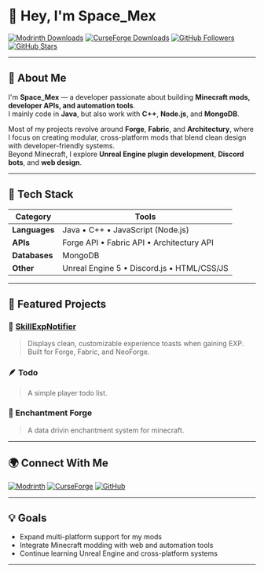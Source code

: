 # 👋 Hey, I'm Space_Mex

[![Modrinth Downloads](https://img.shields.io/modrinth/dt/skillexpnotifier?style=flat-square&logo=modrinth&label=Modrinth%20Downloads)](https://modrinth.com/mod/skillexpnotifier)
[![CurseForge Downloads](https://img.shields.io/curseforge/dt/1290362?style=flat-square&logo=curseforge&label=CurseForge%20Downloads&color=E07C00)](https://www.curseforge.com/minecraft/mc-mods/skillexpnotifier)
[![GitHub Followers](https://img.shields.io/github/followers/spacemex?style=flat-square&logo=github&label=Followers)](https://github.com/spacemex?tab=followers)
[![GitHub Stars](https://img.shields.io/github/stars/spacemex?style=flat-square&logo=github&label=Stars)](https://github.com/spacemex)

---

## 🧠 About Me

I'm **Space_Mex** — a developer passionate about building **Minecraft mods, developer APIs, and automation tools**.  
I mainly code in **Java**, but also work with **C++**, **Node.js**, and **MongoDB**.  

Most of my projects revolve around **Forge**, **Fabric**, and **Architectury**, where I focus on creating modular, cross-platform mods that blend clean design with developer-friendly systems.  
Beyond Minecraft, I explore **Unreal Engine plugin development**, **Discord bots**, and **web design**.

---

## 🧩 Tech Stack

| Category | Tools |
|-----------|--------|
| **Languages** | Java • C++ • JavaScript (Node.js) |
| **APIs** | Forge API • Fabric API • Architectury API |
| **Databases** | MongoDB |
| **Other** | Unreal Engine 5 • Discord.js • HTML/CSS/JS |

---

## 🚀 Featured Projects

### 🧾 [SkillExpNotifier](https://modrinth.com/mod/skillexpnotifier)
> Displays clean, customizable experience toasts when gaining EXP.  
> Built for Forge, Fabric, and NeoForge.

### 🪶 Todo 
> A simple player todo list.

### 🔮 Enchantment Forge
> A data drivin enchantment system for minecraft.

---

## 🌍 Connect With Me

[![Modrinth](https://img.shields.io/badge/Modrinth-Profile-00AF5C?style=flat-square&logo=modrinth)](https://modrinth.com/user/spacemex)
[![CurseForge](https://img.shields.io/badge/CurseForge-Projects-E07C00?style=flat-square&logo=curseforge)](https://www.curseforge.com/members/space_mex_og/projects)
[![GitHub](https://img.shields.io/badge/GitHub-@spacemex-181717?style=flat-square&logo=github)](https://github.com/spacemex)

---

## 💡 Goals

- Expand multi-platform support for my mods  
- Integrate Minecraft modding with web and automation tools  
- Continue learning Unreal Engine and cross-platform systems  

---

